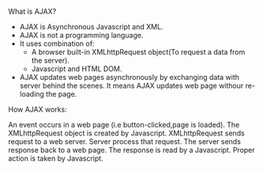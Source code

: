 What is AJAX?

 * AJAX is Asynchronous Javascript and XML.
 * AJAX is not a programming language.
 * It uses combination of:
     * A browser built-in XMLhttpRequest object(To request a data from the server).
     * Javascript and HTML DOM.
  * AJAX updates web pages asynchronously by exchanging data with server behind the scenes. It means AJAX updates web page withour re-loading the page.
  
  
How AJAX works:
    
   An event occurs in a web page (i.e button-clicked,page is loaded).
   The XMLhttpRequest object is created by Javascript.
   XMLhttpRequest sends request to a web server.
   Server process that request.
   The server sends response back to a web page.
   The response is read by a Javascript.
   Proper action is taken by Javascript.
    
  
  
  
  
